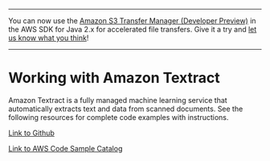 --------

You can now use the [Amazon S3 Transfer Manager \(Developer Preview\)](https://bit.ly/2WQebiP) in the AWS SDK for Java 2\.x for accelerated file transfers\. Give it a try and [let us know what you think](https://bit.ly/3zT1YYM)\!

--------

# Working with Amazon Textract<a name="examples-textract"></a>

 Amazon Textract is a fully managed machine learning service that automatically extracts text and data from scanned documents\. See the following resources for complete code examples with instructions\.

 [Link to Github](https://github.com/awsdocs/aws-doc-sdk-examples/tree/master/javav2/example_code/textract) 

 [Link to AWS Code Sample Catalog](http://docs.aws.amazon.com/code-samples/latest/catalog/code-catalog-javav2-example_code-textract.html) 